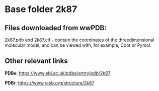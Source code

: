 # Base folder 2k87

## Files downloaded from wwPDB:

2k87.pdb and 2k87.cif - contain the coordinates of the threedimensional molecular model, and can be viewed with, for example, Coot or Pymol.



## Other relevant links 
**PDBe**:  https://www.ebi.ac.uk/pdbe/entry/pdb/2k87
 
**PDBr**: https://www.rcsb.org/structure/2k87 
